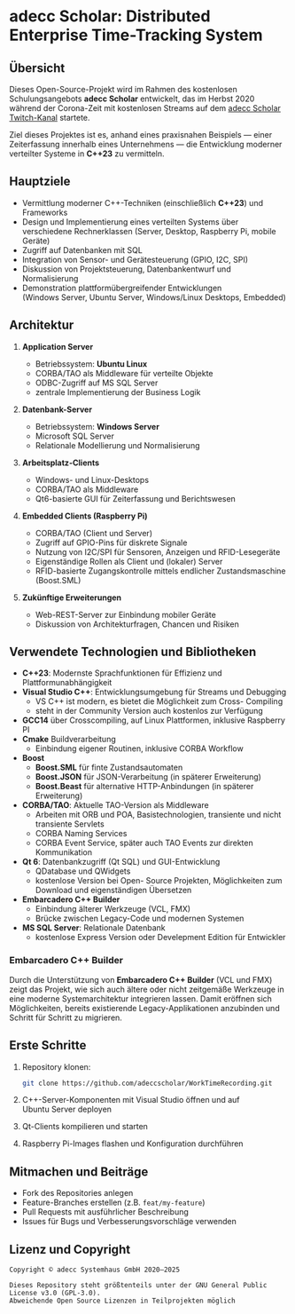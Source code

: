 # adecc Scholar: Distributed Enterprise Time-Tracking System

## Übersicht

Dieses Open-Source-Projekt wird im Rahmen des kostenlosen Schulungsangebots **adecc Scholar** entwickelt, das im Herbst 2020 während der Corona-Zeit mit 
kostenlosen Streams auf dem [adecc Scholar Twitch-Kanal](https://www.twitch.tv/volker_adecc) startete. 

Ziel dieses Projektes ist es, anhand eines praxisnahen Beispiels — einer Zeiterfassung innerhalb eines Unternehmens — die Entwicklung moderner verteilter 
Systeme in **C++23** zu vermitteln.

## Hauptziele

- Vermittlung moderner C++-Techniken (einschließlich **C++23**) und Frameworks
- Design und Implementierung eines verteilten Systems über verschiedene Rechnerklassen (Server, Desktop, Raspberry Pi, mobile Geräte)
- Zugriff auf Datenbanken mit SQL
- Integration von Sensor- und Gerätesteuerung (GPIO, I2C, SPI)
- Diskussion von Projektsteuerung, Datenbankentwurf und Normalisierung
- Demonstration plattformübergreifender Entwicklungen (Windows Server, Ubuntu Server, Windows/Linux Desktops, Embedded)

## Architektur

1. **Application Server**
   - Betriebssystem: **Ubuntu Linux**
   - CORBA/TAO als Middleware für verteilte Objekte
   - ODBC-Zugriff auf MS SQL Server
   - zentrale Implementierung der Business Logik

2. **Datenbank-Server**
   - Betriebssystem: **Windows Server**
   - Microsoft SQL Server
   - Relationale Modellierung und Normalisierung

3. **Arbeitsplatz-Clients**
   - Windows- und Linux-Desktops
   - CORBA/TAO als Middleware 
   - Qt6-basierte GUI für Zeiterfassung und Berichtswesen

4. **Embedded Clients (Raspberry Pi)**
   - CORBA/TAO (Client und Server)
   - Zugriff auf GPIO-Pins für diskrete Signale
   - Nutzung von I2C/SPI für Sensoren, Anzeigen und RFID-Lesegeräte
   - Eigenständige Rollen als Client und (lokaler) Server
   - RFID-basierte Zugangskontrolle mittels endlicher Zustandsmaschine (Boost.SML)

5. **Zukünftige Erweiterungen**
   - Web-REST-Server zur Einbindung mobiler Geräte
   - Diskussion von Architekturfragen, Chancen und Risiken

## Verwendete Technologien und Bibliotheken

- **C++23**: Modernste Sprachfunktionen für Effizienz und Plattformunabhängigkeit
- **Visual Studio C++**: Entwicklungsumgebung für Streams und Debugging
  - VS C++ ist modern, es bietet die Möglichkeit zum Cross- Compiling 
  - steht in der Community Version auch kostenlos zur Verfügung 
- **GCC14** über Crosscompiling, auf Linux Plattformen, inklusive Raspberry PI
- **Cmake** Buildverarbeitung
  - Einbindung eigener Routinen, inklusive CORBA Workflow  
- **Boost**
  - **Boost.SML** für finte Zustandsautomaten 
  - **Boost.JSON** für JSON-Verarbeitung (in späterer Erweiterung)
  - **Boost.Beast** für alternative HTTP-Anbindungen (in späterer Erweiterung)
- **CORBA/TAO**: Aktuelle TAO-Version als Middleware
  - Arbeiten mit ORB und POA, Basistechnologien, transiente und nicht transiente Servlets
  - CORBA Naming Services
  - CORBA Event Service, später auch TAO Events zur direkten Kommunikation
- **Qt 6**: Datenbankzugriff (Qt SQL) und GUI-Entwicklung
  - QDatabase und QWidgets
  - kostenlose Version bei Open- Source Projekten, Möglichkeiten zum Download und eigenständigen Übersetzen  
- **Embarcadero C++ Builder**
  - Einbindung älterer Werkzeuge (VCL, FMX)
  - Brücke zwischen Legacy-Code und modernen Systemen
- **MS SQL Server**: Relationale Datenbank
  - kostenlose Express Version oder Develepment Edition für Entwickler 

### Embarcadero C++ Builder

Durch die Unterstützung von **Embarcadero C++ Builder** (VCL und FMX) zeigt das Projekt, wie sich auch ältere oder nicht zeitgemäße Werkzeuge 
in eine moderne Systemarchitektur integrieren lassen. Damit eröffnen sich Möglichkeiten, bereits existierende Legacy-Applikationen anzubinden 
und Schritt für Schritt zu migrieren.

## Erste Schritte

1. Repository klonen:
   ```bash
   git clone https://github.com/adeccscholar/WorkTimeRecording.git
   ```

2. C++-Server-Komponenten mit Visual Studio öffnen und auf Ubuntu Server deployen  
3. Qt-Clients kompilieren und starten  
4. Raspberry Pi-Images flashen und Konfiguration durchführen

## Mitmachen und Beiträge

- Fork des Repositories anlegen  
- Feature-Branches erstellen (z.B. `feat/my-feature`)  
- Pull Requests mit ausführlicher Beschreibung  
- Issues für Bugs und Verbesserungsvorschläge verwenden  

## Lizenz und Copyright

```text
Copyright © adecc Systemhaus GmbH 2020–2025

Dieses Repository steht größtenteils unter der GNU General Public License v3.0 (GPL-3.0).
Abweichende Open Source Lizenzen in Teilprojekten möglich
```
